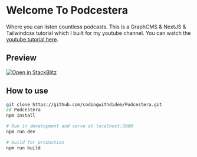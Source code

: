 # Welcome To Podcestera

Where you can listen countless podcasts. This is a GraphCMS & NextJS & Tailwindcss tutorial which I built
for my youtube channel. You can watch the [youtube tutorial here](https://youtube.com/).

## Preview

[![Open in StackBlitz](https://developer.stackblitz.com/img/open_in_stackblitz.svg)](https://stackblitz.com/github/codingwithdidem/Podcestera)

## How to use

```bash
git clone https://github.com/codingwithdidem/Podcestera.git
cd Podcestera
npm install

# Run in development and serve at localhost:3000
npm run dev

# build for production
npm run build

```

